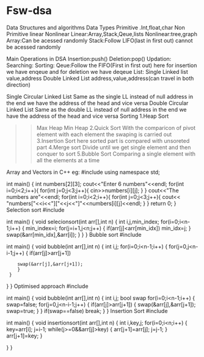 # Fsw-dsa
Data Structures and algorithms
 Data Types
   Primitive
     .Int,float,char
      Non Primitive 
         linear   Nonlinear
  Linear:Array,Stack,Qeue,lists
  Nonlinear:tree,graph
Array:Can be acessed randomly
Stack:Follow LIFO(last in first out) cannot be acessed randomly

Main Operations in DSA
Insertion:push()
Deletion:pop()
Updation:
Searching:
Sorting:
Qeue:Follow the FIFO(First in first out)
  here for insertion we have enqeue and for deletion we have deqeue
List:
Single Linked list
     value,address
Double Linked List
   address,value,address(can travel in both direction)

Single Circular Linked List
    Same as the single LL instead of null address in the end we have the address of the head and vice versa
Double Circular Linked List 
    Same as the double LL instead of null address in the end we have the address of the head and vice versa
Sorting
1.Heap Sort  
  >>Max Heap
  >>Min Heap
2.Quick Sort
>With the comparicon of pivot element with each element the swaping is carried out
3.Insertion Sort
>here sorted part is compared with unsoreted part
4.Merge sort
>Divide until we get single element and then conquer to sort
5.Bubble Sort
>Comparing a single element with all the elements at a time

Array and Vectors in C++
eg:
  #include <iostream>
using namespace std;

int main() {
    int numbers[2][3];
    cout<<"Enter 6 numbers"<<endl;
    for(int i=0;i<2;i++){
    for(int j=0;j<3;j++){
        cin>>numbers[i][j];
    }
    }
    cout<<"The numbers are"<<endl;
    for(int i=0;i<2;i++){
    for(int j=0;j<3;j++){
        cout<< "numbers["<<i<<"]["<<j<<"]"<<numbers[i][j]<<endl;
    }
    }
    return 0;
}
Selection sort
#include <iostream>

int main() {
 void selecionsort(int arr[],int n)
  {
     int i,j,min_index;
     for(i=0;i<n-1;i++)
     {
         min_index=i;
        for(j=i+1,j<n;j++)
        {
            if(arr[j]<arr[min_idx])
             min_idx=j;
        }
        swap(&arr[min_idx],&arr[i]);
     }
 }
}
Bubble sort
#include <iostream>

int main() {
 void bubble(int arr[],int n)
  {
     int i,j;
     for(i=0;i<n-1;i++)
     {
        for(j=0,j<n-i-1;j++)
        {
            if(arr[j]>arr[j+1])
           
        swap(&arr[j],&arr[j+1]);
        }
     }
 }
}
Optimised approach
#include <iostream>

int main() {
 void bubble(int arr[],int n)
  {
     int i,j;
     bool swap
     for(i=0;i<n-1;i++)
     {
         swap=false;
        for(j=0,j<n-i-1;j++)
        {
            if(arr[j]>arr[j+1])
            {
            swap(&arr[j],&arr[j+1]);
            swap=true;
            }
     } 
     if(swap==false)
     break;
 }
}
Insertion Sort
#include <iostream>

int main() {
 void insertionsort(int arr[],int n)
  {
     int i,key,j;
     for(i=0;i<n;i++)
     {
        key=arr[i];
        j=i-1;
        while(j>=0&&arr[j]>key)
        {
            arr[j+1]=arr[j];
            j=j-1;
            }
            arr[j+1]=key;
     } 

 }
}

